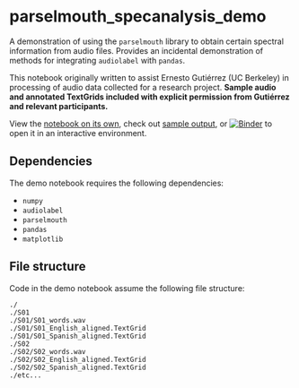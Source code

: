 # parselmouth_specanalysis_demo
A demonstration of using the `parselmouth` library to obtain certain spectral information from audio files.  Provides an incidental demonstration of methods for integrating `audiolabel` with `pandas`.

This notebook originally written to assist Ernesto Gutiérrez (UC Berkeley) in processing of audio data collected for a research project.  **Sample audio and annotated TextGrids included with explicit permission from Gutiérrez and relevant participants.**

View the [notebook on its own](https://github.com/susanlinucb/parselmouth_specanalysis_demo/blob/master/specanalysis_demo.ipynb), check out [sample output](https://github.com/susanlinucb/parselmouth_specanalysis_demo/blob/master/specanalysis_demo_data.csv), or [![Binder](https://mybinder.org/badge_logo.svg)](https://mybinder.org/v2/gh/susanlinucb/parselmouth_specanalysis_demo/master) to open it in an interactive environment.

## Dependencies
The demo notebook requires the following dependencies:
* `numpy`
* `audiolabel`
* `parselmouth`
* `pandas`
* `matplotlib`

## File structure
Code in the demo notebook assume the following file structure:

```
./
./S01
./S01/S01_words.wav
./S01/S01_English_aligned.TextGrid
./S01/S01_Spanish_aligned.TextGrid
./S02
./S02/S02_words.wav
./S02/S02_English_aligned.TextGrid
./S02/S02_Spanish_aligned.TextGrid
./etc...
```
